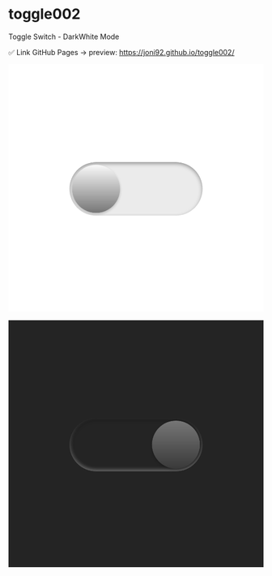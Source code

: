 # toggle002
Toggle Switch - DarkWhite Mode

✅ Link GitHub Pages -> preview:  https://joni92.github.io/toggle002/

![preview.png](https://github.com/Joni92/toggle002/blob/main/preview01.png)

![preview.png](https://github.com/Joni92/toggle002/blob/main/preview02.png)
